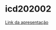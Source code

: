 # icd202002


[Link da apresentação](https://docs.google.com/presentation/d/19gAv2v9CfxNRAkEUtGXEF-9WW_U5bpzQCfunUHIAwwA/edit?usp=sharing)